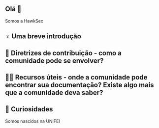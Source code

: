 ## Olá 👋

Somos a HawkSec

## ♀️ Uma breve introdução 

## 🌈 Diretrizes de contribuição - como a comunidade pode se envolver?

## 👩‍💻 Recursos úteis - onde a comunidade pode encontrar sua documentação? Existe algo mais que a comunidade deva saber?

## 🍿 Curiosidades 
Somos nascidos na UNIFEI

